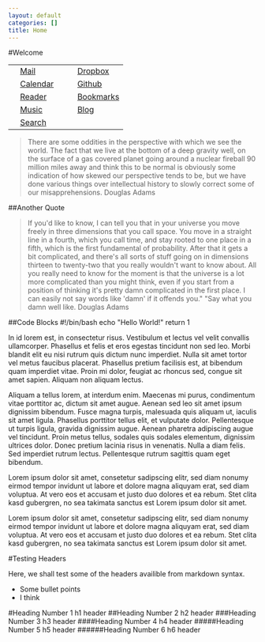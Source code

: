 ```yaml
---
layout: default
categories: []
title: Home
---
```

#Welcome

<table class="menu">
<tr>
<td class="icon"><a href="https://mail.google.com/mail/u/0/?shva=1#inbox"><i class="icon-envelope icon-large"></i></a></td>
<td><a href="https://mail.google.com/mail/u/0/?shva=1#inbox">Mail</a></td>
<td class="table_space"></td>
<td class="icon"><a href="https://www.dropbox.com/home"><i class="icon-cloud-upload icon-large"></i></a></td>
<td><a href="https://www.dropbox.com/home">Dropbox</a></td>
</tr>
<tr>
<td class="icon"><a href="calendar.html"><i class="icon-calendar icon-large"></i></a></td>
<td><a href="calendar.html">Calendar</a></td>
<td class="table_space"></td>
<td class="icon"><a href="https://mail.google.com/mail/u/0/?shva=1#inbox"><i class="icon-github icon-large"></i></a></td>
<td><a href="https://github.com/jaw42">Github</a></td>
</tr>
<tr>
<td class="icon"><a href="http://htmlpreview.github.io/?https://raw.github.com/jaw42/Rawdog/master/output.html"><i class="icon-rss icon-large"></i></a></td>
<td><a href="http://htmlpreview.github.io/?https://raw.github.com/jaw42/Rawdog/master/output.html">Reader</a></td>
<td class="table_space"></td>
<td class="icon"><a href="bookmarks.html"><i class="icon-bookmark-empty icon-large"></i></a></td>
<td><a href="bookmarks.html">Bookmarks</a></td>
</tr>
<tr>
<td class="icon"><a href="https://play.google.com/music/listen"><i class="icon-headphones icon-large"></i></a></td>
<td><a href="https://play.google.com/music/listen">Music</a></td>
<td class="table_space"></td>
<td class="icon"><a href="/blog.html"><i class="icon-adjust icon-large"></i></a></td>
<td><a href="/blog.html">Blog</a></td>
</tr>
<tr>
<td class="icon"><a href="http://google.com"><i class="icon-search icon-large"></i></a></td>
<td><a href="http://google.com">Search</a></td>
</tr>
</table>


>There are some oddities in the perspective with which we see the world. The fact
>that we live at the bottom of a deep gravity well, on the surface of a gas
>covered planet going around a nuclear fireball 90 million miles away and think
>this to be normal is obviously some indication of how skewed our perspective
>tends to be, but we have done various things over intellectual history to slowly
>correct some of our misapprehensions.
Douglas Adams

##Another Quote


>If you'd like to know, I can tell you that in your universe you move freely in
>three dimensions that you call space. You move in a straight line in a fourth,
>which you call time, and stay rooted to one place in a fifth, which is the first
>fundamental of probability. After that it gets a bit complicated, and there's
>all sorts of stuff going on in dimensions thirteen to twenty-two that you really
>wouldn't want to know about. All you really need to know for the moment is that
>the universe is a lot more complicated than you might think, even if you start
>from a position of thinking it's pretty damn complicated in the first place. I
>can easily not say words like 'damn' if it offends you." "Say what you damn well
>like.
Douglas Adams

##Code Blocks
	#!/bin/bash
	echo "Hello World!"
	return 1

In id lorem est, in consectetur risus. Vestibulum et lectus vel velit convallis
ullamcorper. Phasellus et felis et eros egestas tincidunt non sed leo. Morbi
blandit elit eu nisi rutrum quis dictum nunc imperdiet. Nulla sit amet tortor
vel metus faucibus placerat. Phasellus pretium facilisis est, at bibendum quam
imperdiet vitae. Proin mi dolor, feugiat ac rhoncus sed, congue sit amet sapien.
Aliquam non aliquam lectus.

Aliquam a tellus lorem, at interdum enim. Maecenas mi purus, condimentum vitae
porttitor ac, dictum sit amet augue. Aenean sed leo sit amet ipsum dignissim
bibendum. Fusce magna turpis, malesuada quis aliquam ut, iaculis sit amet
ligula. Phasellus porttitor tellus elit, et vulputate dolor. Pellentesque ut
turpis ligula, gravida dignissim augue. Aenean pharetra adipiscing augue vel
tincidunt. Proin metus tellus, sodales quis sodales elementum, dignissim
ultrices dolor. Donec pretium lacinia risus in venenatis. Nulla a diam felis.
Sed imperdiet rutrum lectus. Pellentesque rutrum sagittis quam eget bibendum.

Lorem ipsum dolor sit amet, consetetur sadipscing elitr, sed diam nonumy eirmod
tempor invidunt ut labore et dolore magna aliquyam erat, sed diam voluptua. At
vero eos et accusam et justo duo dolores et ea rebum. Stet clita kasd gubergren,
no sea takimata sanctus est Lorem ipsum dolor sit amet.

Lorem ipsum dolor sit amet, consetetur sadipscing elitr, sed diam nonumy eirmod
tempor invidunt ut labore et dolore magna aliquyam erat, sed diam voluptua. At
vero eos et accusam et justo duo dolores et ea rebum. Stet clita kasd gubergren,
no sea takimata sanctus est Lorem ipsum dolor sit amet.

#Testing Headers

Here, we shall test some of the headers availible from markdown syntax.

- Some bullet points
- I think

#Heading Number 1
h1 header
##Heading Number 2
h2 header
###Heading Number 3
h3 header
####Heading Number 4
h4 header
#####Heading Number 5
h5 header
######Heading Number 6
h6 header
